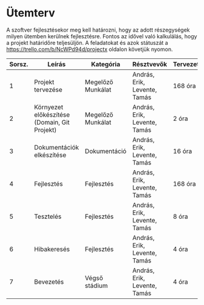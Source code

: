 # Ütemterv

A szoftver fejlesztésekor meg kell határozni, hogy az adott részegységek milyen ütemben kerülnek fejlesztésre. Fontos az idővel való kalkulálás, hogy a projekt határidőre teljesüljön. A feladatokat és azok státuszát a https://trello.com/b/NcWPd94d/projectx oldalon követjük nyomon.

| Sorsz.| Leírás                                       | Kategória         | Résztvevők                   | Tervezett | András | Erik    | Levente | Tamás   | Tényleges |
| ----- | -------------------------------------------- | ----------------- | ---------------------------- | --------- | ------ | ------- | ------- | ------- | --------- |
| 1     | Projekt tervezése                            | Megelőző Munkálat | András, Erik, Levente, Tamás | 168 óra   |        |         |         |         |           |
| 2     | Környezet előkészítése (Domain, Git Projekt) | Megelőző Munkálat | András, Erik, Levente, Tamás | 2 óra     |        |         |         |         |           |     
| 3     | Dokumentációk elkészítése                    | Dokumentáció      | András, Erik, Levente, Tamás | 16 óra    |        |         |         |         |           |
| 4     | Fejlesztés                                   | Fejlesztés        | András, Erik, Levente, Tamás | 168 óra   |        |         |         |         |           |
| 5     | Tesztelés                                    | Fejlesztés        | András, Erik, Levente, Tamás | 8 óra     |        |         |         |         |           |
| 6     | Hibakeresés                                  | Fejlesztés        | András, Erik, Levente, Tamás | 4 óra     |        |         |         |         |           |
| 7     | Bevezetés                                    | Végső stádium     | András, Erik, Levente, Tamás | 4 óra     |        |         |         |         |           |
